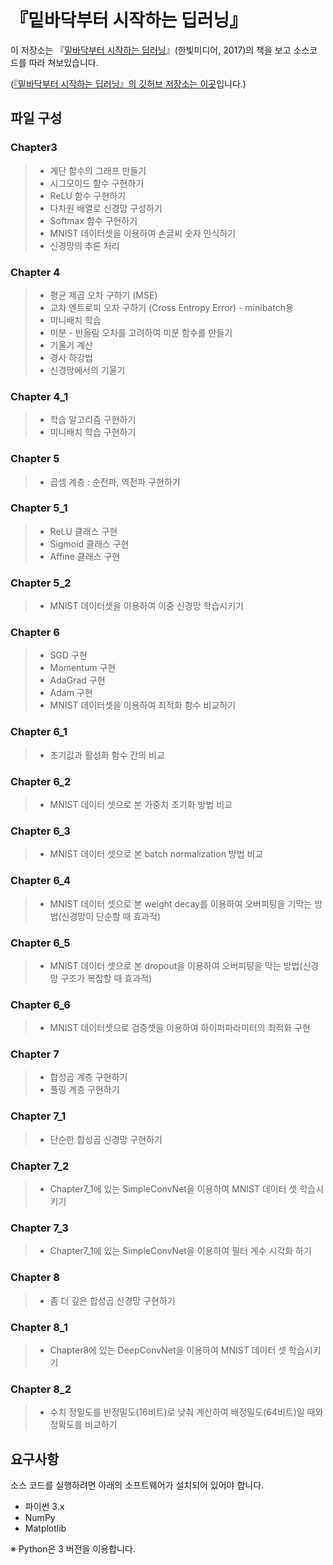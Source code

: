 # 『밑바닥부터 시작하는 딥러닝』

이 저장소는 『[밑바닥부터 시작하는 딥러닝](http://www.hanbit.co.kr/store/books/look.php?p_code=B8475831198)』(한빛미디어, 2017)의 책을 보고 소스코드를 따라 쳐보있습니다.  

([『밑바닥부터 시작하는 딥러닝』의 깃허브 저장소는 이곳](https://github.com/WegraLee/deep-learning-from-scratch)입니다.)

## 파일 구성

### Chapter3
> - 계단 함수의 그래프 만들기
> - 시그모이드 함수 구현하기
> - ReLU 함수 구현하기
> - 다차원 배열로 신경망 구성하기
> - Softmax 함수 구현하기
> - MNIST 데이터셋을 이용하여 손글씨 숫자 인식하기
> - 신경망의 추론 처리

### Chapter 4
> - 평균 제곱 오차 구하기 (MSE)
> - 교차 엔트로피 오차 구하기 (Cross Entropy Error) - minibatch용
> - 미니배치 학습
> - 미분 - 반올림 오차를 고려하여 미분 함수를 만들기
> - 기울기 계산
> - 경사 하강법
> - 신경망에서의 기울기

### Chapter 4_1
> - 학습 알고리즘 구현하기
> - 미니배치 학습 구현하기

### Chapter 5
> - 곱셈 계층 : 순전파, 역전파 구현하기

### Chapter 5_1
> - ReLU 클래스 구현
> - Sigmoid 클래스 구현
> - Affine 클래스 구현

### Chapter 5_2
> - MNIST 데이터셋을 이용하여 이중 신경망 학습시키기

### Chapter 6
> - SGD 구현
> - Momentum 구현
> - AdaGrad 구현
> - Adam 구현
> - MNIST 데이터셋을 이용하여 최적화 함수 비교하기

### Chapter 6_1
> - 초기값과 활성화 함수 간의 비교

### Chapter 6_2
> - MNIST 데이터 셋으로 본 가중치 초기화 방법 비교

### Chapter 6_3
> - MNIST 데이터 셋으로 본 batch normalization 방법 비교

### Chapter 6_4
> - MNIST 데이터 셋으로 본 weight decay를 이용하여 오버피팅을 기막는 방법(신경망이 단순할 때 효과적)

### Chapter 6_5
> - MNIST 데이터 셋으로 본 dropout을 이용하여 오버피팅을 막는 방법(신경망 구조가 복잡할 때 효과적)

### Chapter 6_6
> - MNIST 데이터셋으로 검증셋을 이용하여 하이퍼파라미터의 최적화 구현

### Chapter 7
> - 합성곱 계층 구현하기
> - 풀링 계층 구현하기

### Chapter 7_1
> - 단순한 합성곱 신경망 구현하기

### Chapter 7_2
> - Chapter7_1에 있는 SimpleConvNet을 이용하여 MNIST 데이터 셋 학습시키기

### Chapter 7_3
> - Chapter7_1에 있는 SimpleConvNet을 이용하여 필터 계수 시각화 하기

### Chapter 8
> - 좀 더 깊은 합성곱 신경망 구현하기

### Chapter 8_1
> - Chapter8에 있는 DeepConvNet을 이용하여 MNIST 데이터 셋 학습시키기

### Chapter 8_2
> - 수치 정밀도를 반정밀도(16비트)로 낮춰 계산하여 배정밀도(64비트)일 때와 정확도를 비교하기

## 요구사항
소스 코드를 실행하려면 아래의 소프트웨어가 설치되어 있어야 합니다.

* 파이썬 3.x
* NumPy
* Matplotlib

※ Python은 3 버전을 이용합니다.
